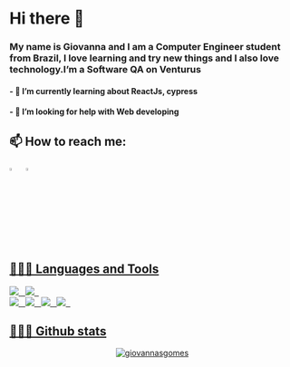 # Hi there 👋
### My name is Giovanna and I am a Computer Engineer student from Brazil, I love learning and try new things and I also love technology.I’m a Software QA on Venturus 
#### - 🌱 I’m currently learning about ReactJs, cypress
#### - 🤔 I’m looking for help with Web developing
## 📫 How to reach me:<br />
[<img src="https://img.icons8.com/color/48/000000/linkedin.png" width="3.5%"/>](https://www.linkedin.com/in/giovannasgomes/)  &nbsp; 
<a href="mailto:giovannaworkcontact@gmail.com"> <img src="https://img.icons8.com/fluent/48/000000/gmail.png" width="3.5%"/>

## 👨🏻‍💻 Languages and Tools <br />
<img src="https://img.shields.io/badge/Linux-FCC624?style=for-the-badge&logo=linux&logoColor=black" /> &nbsp;
<img src="https://img.shields.io/badge/Ubuntu-E95420?style=for-the-badge&logo=ubuntu&logoColor=white" /> &nbsp; <br />
<img src="https://img.shields.io/badge/HTML5-E34F26?style=for-the-badge&logo=html5&logoColor=white" /> &nbsp; 
<img src="https://img.shields.io/badge/CSS-239120?&style=for-the-badge&logo=css3&logoColor=white" /> &nbsp;
<img src="https://img.shields.io/badge/JavaScript-F7DF1E?style=for-the-badge&logo=javascript&logoColor=black" /> &nbsp;
<img src="https://img.shields.io/badge/Node.js-43853D?style=for-the-badge&logo=node.js&logoColor=white" /> &nbsp;

## 👨🏻‍💻 Github stats <br />
<p align="center"> <img src="https://github-readme-stats.vercel.app/api?username=giovannasgomes&show_icons=true&theme=tokyonight" alt="giovannasgomes" />

<!--
**GiovannaSGomes/GiovannaSGomes** is a ✨ _special_ ✨ repository because its `README.md` (this file) appears on your GitHub profile.
https://img.shields.io/badge/Flutter-02569B?style=for-the-badge&logo=flutter&logoColor=white Flutter icon
https://img.shields.io/badge/Dart-0175C2?style=for-the-badge&logo=dart&logoColor=white  Dart icon
https://img.shields.io/badge/Java-ED8B00?style=for-the-badge&logo=java&logoColor=white Java icon
https://github.com/alexandresanlim/Badges4-README.md-Profile#-diy-  icons repository
Here are some ideas to get you started:

- 🔭 I’m currently working on ...
- 🌱 I’m currently learning ...
- 👯 I’m looking to collaborate on ...
- 🤔 I’m looking for help with ...
- 💬 Ask me about ...
- 📫 How to reach me: ...
- 😄 Pronouns: ...
- ⚡ Fun fact: ...
